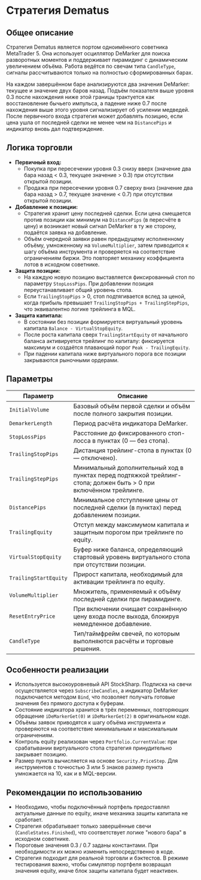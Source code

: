 # Стратегия Dematus

## Общее описание
Стратегия Dematus является портом одноимённого советника MetaTrader 5. Она использует осциллятор DeMarker для поиска разворотных моментов и поддерживает пирамидинг с динамическим увеличением объёма. Работа ведётся по свечам типа `CandleType`, сигналы рассчитываются только на полностью сформированных барах.

На каждом завершённом баре анализируются два значения DeMarker: текущее и значение двух баров назад. Подъём показателя выше уровня 0.3 после нахождения ниже этой границы трактуется как восстановление бычьего импульса, а падение ниже 0.7 после нахождения выше этого уровня сигнализирует об усилении медведей. После первичного входа стратегия может добавлять позицию, если цена ушла от последней сделки не менее чем на `DistancePips` и индикатор вновь дал подтверждение.

## Логика торговли
- **Первичный вход:**
  - Покупка при пересечении уровня 0.3 снизу вверх (значение два бара назад < 0.3, текущее значение > 0.3) при отсутствии открытой позиции.
  - Продажа при пересечении уровня 0.7 сверху вниз (значение два бара назад > 0.7, текущее значение < 0.7) при отсутствии открытой позиции.
- **Добавление к позиции:**
  - Стратегия хранит цену последней сделки. Если цена смещается против позиции как минимум на `DistancePips` (в пересчёте в цену) и возникает новый сигнал DeMarker в ту же сторону, подаётся заявка на добавление.
  - Объём очередной заявки равен предыдущему исполненному объёму, умноженному на `VolumeMultiplier`, затем приводится к шагу объёма инструмента и проверяется на соответствие ограничениям биржи. Это повторяет механику коэффициента лотов в исходном советнике.
- **Защита позиции:**
  - На каждую новую позицию выставляется фиксированный стоп по параметру `StopLossPips`. При добавлении позиция переустанавливает общий уровень стопа.
  - Если `TrailingStopPips` > 0, стоп подтягивается вслед за ценой, когда прибыль превышает `TrailingStopPips + TrailingStepPips`, что эквивалентно логике трейлинга в MQL.
- **Защита капитала:**
  - В состоянии без позиции формируется виртуальный уровень капитала `Balance - VirtualStopEquity`.
  - После роста капитала сверх `TrailingStartEquity` от начального баланса активируется трейлинг по капиталу: фиксируется максимум и создаётся плавающий порог `Peak - TrailingEquity`.
  - При падении капитала ниже виртуального порога все позиции закрываются рыночными ордерами.

## Параметры
| Параметр | Описание |
| --- | --- |
| `InitialVolume` | Базовый объём первой сделки и объём после полного закрытия позиции. |
| `DemarkerLength` | Период расчёта индикатора DeMarker. |
| `StopLossPips` | Расстояние до фиксированного стоп-лосса в пунктах (0 — без стопа). |
| `TrailingStopPips` | Дистанция трейлинг-стопа в пунктах (0 — отключено). |
| `TrailingStepPips` | Минимальный дополнительный ход в пунктах перед подтяжкой трейлинг-стопа; должен быть > 0 при включённом трейлинге. |
| `DistancePips` | Минимальное отступление цены от последней сделки (в пунктах) перед добавлением позиции. |
| `TrailingEquity` | Отступ между максимумом капитала и защитным порогом при трейлинге по equity. |
| `VirtualStopEquity` | Буфер ниже баланса, определяющий стартовый уровень виртуального стопа при отсутствии позиции. |
| `TrailingStartEquity` | Прирост капитала, необходимый для активации трейлинга по equity. |
| `VolumeMultiplier` | Множитель, применяемый к объёму последней сделки при пирамидинге. |
| `ResetEntryPrice` | При включении очищает сохранённую цену входа после выхода, блокируя немедленное добавление. |
| `CandleType` | Тип/таймфрейм свечей, по которым выполняются расчёты и торговые решения. |

## Особенности реализации
- Используется высокоуровневый API StockSharp. Подписка на свечи осуществляется через `SubscribeCandles`, а индикатор DeMarker подключается методом `Bind`, что позволяет получать готовые значения без прямого доступа к буферам.
- Состояние индикатора хранится в трёх переменных, повторяющих обращение `iDeMarkerGet(0)` и `iDeMarkerGet(2)` в оригинальном коде.
- Объёмы заявок приводятся к шагу объёма инструмента и проверяются на соответствие минимальным и максимальным ограничениям.
- Контроль equity реализован через `Portfolio.CurrentValue`: при срабатывании виртуального стопа стратегия принудительно закрывает позицию.
- Размер пункта вычисляется на основе `Security.PriceStep`. Для инструментов с точностью 3 или 5 знаков размер пункта умножается на 10, как и в MQL-версии.

## Рекомендации по использованию
- Необходимо, чтобы подключённый портфель предоставлял актуальные данные по equity, иначе механика защиты капитала не сработает.
- Стратегия обрабатывает только завершённые свечи (`CandleStates.Finished`), что соответствует логике "нового бара" в исходном советнике.
- Пороговые значения 0.3 / 0.7 заданы константами. При необходимости их можно изменить непосредственно в коде.
- Стратегия подходит для реальной торговли и бэктестов. В режиме тестирования важно, чтобы симулятор портфеля возвращал значения equity, иначе блок защиты капитала будет неактивен.
